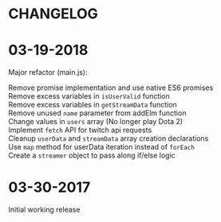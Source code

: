 # CHANGELOG

03-19-2018
==========
Major refactor (main.js):

Remove promise implementation and use native ES6 promises  
Remove excess variables in `isUserValid` function  
Remove excess variables in `getStreamData` function  
Remove unused `name` parameter from addElm function  
Change values in `users` array (No longer play Dota 2)  
Implement `fetch` API for twitch api requests  
Cleanup `userData` and `streamData` array creation declarations  
Use `map` method for userData iteration instead of `forEach`  
Create a `streamer` object to pass along if/else logic  

03-30-2017
==========
Initial working release